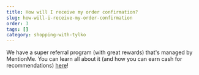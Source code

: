 ```yaml
---
title: How will I receive my order confirmation?
slug: how-will-i-receive-my-order-confirmation
order: 3
tags: []
category: shopping-with-tylko
---
```


We have a super referral program (with great rewards) that's managed by MentionMe. You can learn all about it (and how you can earn cash for recommendations) [here](https://tylko.com/refer/)!
